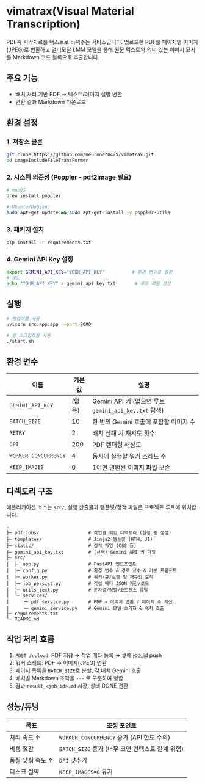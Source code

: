 # vimatrax(Visual Material Transcription)

PDF속 시각자료를 텍스트로 바꿔주는 서비스입니다. 업로드한 PDF를 페이지별 이미지(JPEG)로 변환하고 멀티모달 LMM 모델을 통해 원문 텍스트와 의미 있는 이미지 묘사를 Markdown 코드 블록으로 추출합니다.

##  주요 기능
- 배치 처리 기반 PDF → 텍스트/이미지 설명 변환
- 변환 결과 Markdown 다운로드

## 환경 설정
### 1. 저장소 클론
```bash
git clone https://github.com/neuroner0425/vimatrax.git
cd imageIncludeFileTransFormer
```

### 2. 시스템 의존성 (Poppler - pdf2image 필요)
```bash
# macOS
brew install poppler

# Ubuntu/Debian:
sudo apt-get update && sudo apt-get install -y poppler-utils
```

### 3. 패키지 설치
```bash
pip install -r requirements.txt
```

### 4. Gemini API Key 설정
```bash
export GEMINI_API_KEY="YOUR_API_KEY"          # 환경 변수로 설정
# 또는
echo "YOUR_API_KEY" > gemini_api_key.txt       # 루트 파일 생성
```

## 실행
```bash
# 명령어를 사용
uvicorn src.app:app --port 8000

# 쉘 스크립트를 사용
./start.sh
```

## 환경 변수
| 이름 | 기본값 | 설명 |
|------|--------|------|
| `GEMINI_API_KEY` | (없음) | Gemini API 키 (없으면 루트 `gemini_api_key.txt` 탐색) |
| `BATCH_SIZE` | 10 | 한 번의 Gemini 호출에 포함할 이미지 수 |
| `RETRY` | 2 | 배치 실패 시 재시도 횟수 |
| `DPI` | 200 | PDF 렌더링 해상도 |
| `WORKER_CONCURRENCY` | 4 | 동시에 실행할 워커 스레드 수 |
| `KEEP_IMAGES` | 0 | 1이면 변환된 이미지 파일 보존 |

##  디렉토리 구조
애플리케이션 소스는 `src/`, 실행 산출물과 템플릿/정적 파일은 프로젝트 루트에 위치합니다.
```
.
├─ pdf_jobs/                  # 작업별 워킹 디렉토리 (실행 중 생성)
├─ templates/                 # Jinja2 템플릿 (HTML UI)
├─ static/                    # 정적 파일 (CSS 등)
├─ gemini_api_key.txt         # (선택) Gemini API 키 파일
├─ src/
│  ├─ app.py                  # FastAPI 엔드포인트
│  ├─ config.py               # 환경 변수 & 경로 상수 & 기본 프롬프트
│  ├─ worker.py               # 워커/큐/실행 및 재큐잉 로직
│  ├─ job_persist.py          # 작업 메타 JSON 저장/로드
│  ├─ utils_text.py           # 문자열/정렬/코드펜스 유틸
│  └─ services/
│     ├─ pdf_service.py       # PDF → 이미지 변환 / 페이지 수 계산
│     └─ gemini_service.py    # Gemini 모델 초기화 & 배치 호출
├─ requirements.txt
└─ README.md
```

## 작업 처리 흐름
1. `POST /upload`: PDF 저장 → 작업 메타 등록 → 큐에 job_id push
2. 워커 스레드: PDF → 이미지(JPEG) 변환
3. 페이지 목록을 `BATCH_SIZE`로 분할, 각 배치 Gemini 호출
4. 배치별 Markdown 조각을 `---` 로 구분하여 병합
5. 결과 `result_<job_id>.md` 저장, 상태 DONE 전환

## 성능/튜닝
| 목표 | 조정 포인트 |
|------|-------------|
| 처리 속도 ↑ | `WORKER_CONCURRENCY` 증가 (API 한도 주의) |
| 비용 절감 | `BATCH_SIZE` 증가 (너무 크면 컨텍스트 한계 위험) |
| 품질 낮춰 속도 ↑ | `DPI` 낮추기 |
| 디스크 절약 | `KEEP_IMAGES=0` 유지 |